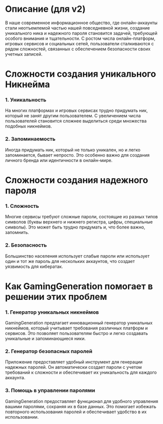 # Описание (для v2)

В наше современное информационное общество,
где онлайн-аккаунты стали неотъемлемой частью нашей повседневной жизни,
создание уникального ника и надежного пароля становится задачей,
требующей особого внимания и тщательности. С ростом числа онлайн-платформ,
игровых сервисов и социальных сетей, пользователи сталкиваются с рядом сложностей,
связанных с обеспечением безопасности своих учетных записей.

# Сложности создания уникального Никнейма

### 1. Уникальность
На многих платформах и игровых сервисах трудно придумать ник, который не занят другим пользователем. С увеличением числа пользователей становится сложнее выделиться среди множества подобных никнеймов.

### 2. Запоминаемость
Иногда придумать ник, который не только уникален, но и легко запоминается, бывает непросто. Это особенно важно для создания личного бренда или идентичности в онлайн-мире.

# Сложности создания надежного пароля

### 1. Сложность
Многие сервисы требуют сложные пароли, состоящие из разных типов символов (буквы верхнего и нижнего регистра, цифры, специальные символы). Это может быть трудно придумать и, что более важно, запомнить.

### 2. Безопасность
Большинство населения использует слабые пароли или использует один и тот же пароль для нескольких аккаунтов, что создает уязвимость для кибератак.

# Как GamingGeneration помогает в решении этих проблем

### 1. Генератор уникальных никнеймов
GamingGeneration предлагает инновационный генератор уникальных никнеймов, который учитывает требования различных платформ и сервисов. Это позволяет пользователям быстро и легко создавать уникальные и запоминающиеся ники.

### 2. Генератор безопасных паролей
Приложение предоставляет удобный инструмент для генерации надежных паролей. Он автоматически создает пароли с учетом требований к сложности и обеспечивает их уникальность для каждого аккаунта.

### 3. Помощь в управлении паролями
GamingGeneration предоставляет функционал для удобного управления вашими паролями, сохраняя их в базе данных. Это помогает избежать повторного использования паролей и обеспечивает удобство в их использовании.


